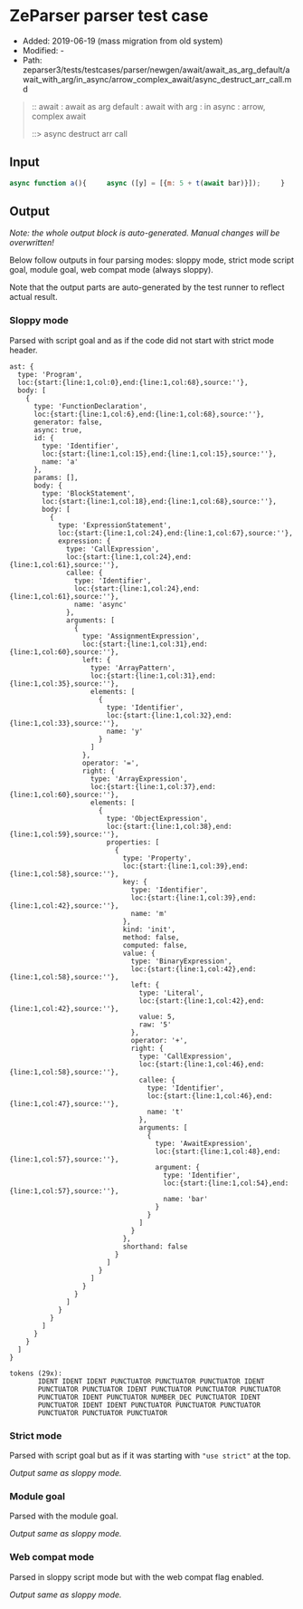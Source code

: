 # ZeParser parser test case

- Added: 2019-06-19 (mass migration from old system)
- Modified: -
- Path: zeparser3/tests/testcases/parser/newgen/await/await_as_arg_default/await_with_arg/in_async/arrow_complex_await/async_destruct_arr_call.md

> :: await : await as arg default : await with arg : in async : arrow, complex await
>
> ::> async destruct arr call

## Input

`````js
async function a(){     async ([y] = [{m: 5 + t(await bar)}]);     }
`````

## Output

_Note: the whole output block is auto-generated. Manual changes will be overwritten!_

Below follow outputs in four parsing modes: sloppy mode, strict mode script goal, module goal, web compat mode (always sloppy).

Note that the output parts are auto-generated by the test runner to reflect actual result.

### Sloppy mode

Parsed with script goal and as if the code did not start with strict mode header.

`````
ast: {
  type: 'Program',
  loc:{start:{line:1,col:0},end:{line:1,col:68},source:''},
  body: [
    {
      type: 'FunctionDeclaration',
      loc:{start:{line:1,col:6},end:{line:1,col:68},source:''},
      generator: false,
      async: true,
      id: {
        type: 'Identifier',
        loc:{start:{line:1,col:15},end:{line:1,col:15},source:''},
        name: 'a'
      },
      params: [],
      body: {
        type: 'BlockStatement',
        loc:{start:{line:1,col:18},end:{line:1,col:68},source:''},
        body: [
          {
            type: 'ExpressionStatement',
            loc:{start:{line:1,col:24},end:{line:1,col:67},source:''},
            expression: {
              type: 'CallExpression',
              loc:{start:{line:1,col:24},end:{line:1,col:61},source:''},
              callee: {
                type: 'Identifier',
                loc:{start:{line:1,col:24},end:{line:1,col:61},source:''},
                name: 'async'
              },
              arguments: [
                {
                  type: 'AssignmentExpression',
                  loc:{start:{line:1,col:31},end:{line:1,col:60},source:''},
                  left: {
                    type: 'ArrayPattern',
                    loc:{start:{line:1,col:31},end:{line:1,col:35},source:''},
                    elements: [
                      {
                        type: 'Identifier',
                        loc:{start:{line:1,col:32},end:{line:1,col:33},source:''},
                        name: 'y'
                      }
                    ]
                  },
                  operator: '=',
                  right: {
                    type: 'ArrayExpression',
                    loc:{start:{line:1,col:37},end:{line:1,col:60},source:''},
                    elements: [
                      {
                        type: 'ObjectExpression',
                        loc:{start:{line:1,col:38},end:{line:1,col:59},source:''},
                        properties: [
                          {
                            type: 'Property',
                            loc:{start:{line:1,col:39},end:{line:1,col:58},source:''},
                            key: {
                              type: 'Identifier',
                              loc:{start:{line:1,col:39},end:{line:1,col:42},source:''},
                              name: 'm'
                            },
                            kind: 'init',
                            method: false,
                            computed: false,
                            value: {
                              type: 'BinaryExpression',
                              loc:{start:{line:1,col:42},end:{line:1,col:58},source:''},
                              left: {
                                type: 'Literal',
                                loc:{start:{line:1,col:42},end:{line:1,col:42},source:''},
                                value: 5,
                                raw: '5'
                              },
                              operator: '+',
                              right: {
                                type: 'CallExpression',
                                loc:{start:{line:1,col:46},end:{line:1,col:58},source:''},
                                callee: {
                                  type: 'Identifier',
                                  loc:{start:{line:1,col:46},end:{line:1,col:47},source:''},
                                  name: 't'
                                },
                                arguments: [
                                  {
                                    type: 'AwaitExpression',
                                    loc:{start:{line:1,col:48},end:{line:1,col:57},source:''},
                                    argument: {
                                      type: 'Identifier',
                                      loc:{start:{line:1,col:54},end:{line:1,col:57},source:''},
                                      name: 'bar'
                                    }
                                  }
                                ]
                              }
                            },
                            shorthand: false
                          }
                        ]
                      }
                    ]
                  }
                }
              ]
            }
          }
        ]
      }
    }
  ]
}

tokens (29x):
       IDENT IDENT IDENT PUNCTUATOR PUNCTUATOR PUNCTUATOR IDENT
       PUNCTUATOR PUNCTUATOR IDENT PUNCTUATOR PUNCTUATOR PUNCTUATOR
       PUNCTUATOR IDENT PUNCTUATOR NUMBER_DEC PUNCTUATOR IDENT
       PUNCTUATOR IDENT IDENT PUNCTUATOR PUNCTUATOR PUNCTUATOR
       PUNCTUATOR PUNCTUATOR PUNCTUATOR
`````

### Strict mode

Parsed with script goal but as if it was starting with `"use strict"` at the top.

_Output same as sloppy mode._

### Module goal

Parsed with the module goal.

_Output same as sloppy mode._

### Web compat mode

Parsed in sloppy script mode but with the web compat flag enabled.

_Output same as sloppy mode._
